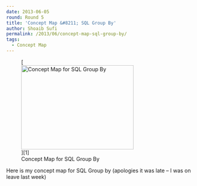 ```yaml
---
date: 2013-06-05
round: Round 5
title: 'Concept Map &#8211; SQL Group By'
author: Shoaib Sufi
permalink: /2013/06/concept-map-sql-group-by/
tags:
  - Concept Map
---
```

<figure id="attachment_3002" style="width: 300px;" class="wp-caption alignnone">[<img class="size-medium wp-image-3002" alt="Concept Map for SQL Group By" src="http://files.software-carpentry.org/training-course/2013/06/0AV94M8NHbDUB2RE0KL7WKaW-300x225.jpg" width="300" height="225" />][1]<figcaption class="wp-caption-text">Concept Map for SQL Group By</figcaption></figure> 
Here is my concept map for SQL Group by (apologies it was late &#8211; I was on leave last week)

 [1]: http://files.software-carpentry.org/training-course/2013/06/0AV94M8NHbDUB2RE0KL7WKaW.jpg
